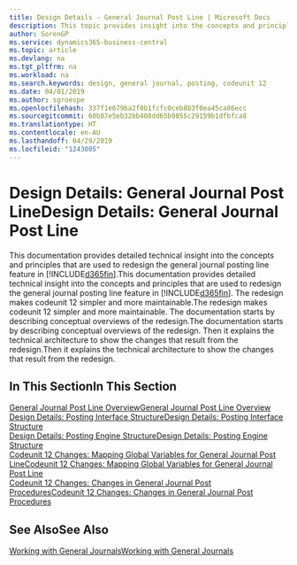 ```yaml
---
title: Design Details - General Journal Post Line | Microsoft Docs
description: This topic provides insight into the concepts and principles that are used to redesign the general journal posting line feature in Business Central.
author: SorenGP
ms.service: dynamics365-business-central
ms.topic: article
ms.devlang: na
ms.tgt_pltfrm: na
ms.workload: na
ms.search.keywords: design, general journal, posting, codeunit 12
ms.date: 04/01/2019
ms.author: sgroespe
ms.openlocfilehash: 337f1e679ba2f0b1fcfc0ceb8b3f0ea45ca86ecc
ms.sourcegitcommit: 60b87e5eb32bb408dd65b9855c29159b1dfbfca8
ms.translationtype: HT
ms.contentlocale: en-AU
ms.lasthandoff: 04/29/2019
ms.locfileid: "1243005"
---
```

# <a name="design-details-general-journal-post-line"></a><span data-ttu-id="1791f-103">Design Details: General Journal Post Line</span><span class="sxs-lookup"><span data-stu-id="1791f-103">Design Details: General Journal Post Line</span></span>
<span data-ttu-id="1791f-104">This documentation provides detailed technical insight into the concepts and principles that are used to redesign the general journal posting line feature in [!INCLUDE[d365fin](includes/d365fin_md.md)].</span><span class="sxs-lookup"><span data-stu-id="1791f-104">This documentation provides detailed technical insight into the concepts and principles that are used to redesign the general journal posting line feature in [!INCLUDE[d365fin](includes/d365fin_md.md)].</span></span> <span data-ttu-id="1791f-105">The redesign makes codeunit 12 simpler and more maintainable.</span><span class="sxs-lookup"><span data-stu-id="1791f-105">The redesign makes codeunit 12 simpler and more maintainable.</span></span> <span data-ttu-id="1791f-106">The documentation starts by describing conceptual overviews of the redesign.</span><span class="sxs-lookup"><span data-stu-id="1791f-106">The documentation starts by describing conceptual overviews of the redesign.</span></span> <span data-ttu-id="1791f-107">Then it explains the technical architecture to show the changes that result from the redesign.</span><span class="sxs-lookup"><span data-stu-id="1791f-107">Then it explains the technical architecture to show the changes that result from the redesign.</span></span>  

## <a name="in-this-section"></a><span data-ttu-id="1791f-108">In This Section</span><span class="sxs-lookup"><span data-stu-id="1791f-108">In This Section</span></span>  
[<span data-ttu-id="1791f-109">General Journal Post Line Overview</span><span class="sxs-lookup"><span data-stu-id="1791f-109">General Journal Post Line Overview</span></span>](design-details-general-journal-post-line-overview.md)  
[<span data-ttu-id="1791f-110">Design Details: Posting Interface Structure</span><span class="sxs-lookup"><span data-stu-id="1791f-110">Design Details: Posting Interface Structure</span></span>](design-details-posting-interface-structure.md)  
[<span data-ttu-id="1791f-111">Design Details: Posting Engine Structure</span><span class="sxs-lookup"><span data-stu-id="1791f-111">Design Details: Posting Engine Structure</span></span>](design-details-posting-engine-structure.md)  
[<span data-ttu-id="1791f-112">Codeunit 12 Changes: Mapping Global Variables for General Journal Post Line</span><span class="sxs-lookup"><span data-stu-id="1791f-112">Codeunit 12 Changes: Mapping Global Variables for General Journal Post Line</span></span>](design-details-codeunit-12-changes-mapping-global-variables-for-general-journal-post-line.md)  
[<span data-ttu-id="1791f-113">Codeunit 12 Changes: Changes in General Journal Post Procedures</span><span class="sxs-lookup"><span data-stu-id="1791f-113">Codeunit 12 Changes: Changes in General Journal Post Procedures</span></span>](design-details-codeunit-12-changes-changes-in-general-journal-post-procedures.md)  

## <a name="see-also"></a><span data-ttu-id="1791f-114">See Also</span><span class="sxs-lookup"><span data-stu-id="1791f-114">See Also</span></span>  
[<span data-ttu-id="1791f-115">Working with General Journals</span><span class="sxs-lookup"><span data-stu-id="1791f-115">Working with General Journals</span></span>](ui-work-general-journals.md)
